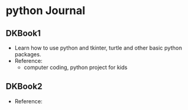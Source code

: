 # python Journal
## DKBook1
- Learn how to use python and tkinter, turtle and other basic python packages.
- Reference:
    - computer coding, python project for kids

## DKBook2
- Reference:
